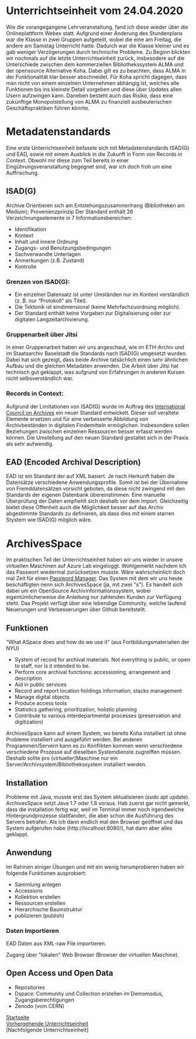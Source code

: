 # Unterrichtseinheit vom 24.04.2020

Wie die vorangegangene Lehrveranstaltung, fand ich diese wieder über die Onlineplattform Webex statt. Aufgrund einer Änderung des Stundenplans war die Klasse in zwei Gruppen aufgeteilt, wobei die eine am Freitag, die andere am Samstag Unterricht hatte. Dadurch war die Klasse kleiner und es gab weniger Verzögerungen durch technische Probleme. Zu Beginn blickten wir nochmals auf die letzte Unterrichtseinheit zurück, insbesodere auf die Unterschiede zwischen dem kommerziellen Bibliothekssystem ALMA und der opensource Alternative Koha. Dabei gilt es zu beachten, dass ALMA in der Funktionalität klar besser abschneidet. Für Koha spricht dagegen, dass man nicht von einem einzelnen Unternehmen abhängig ist, welches alle Funktionen bis ins kleinste Detail vorgeben und diese über Updates allen Usern aufzwingen kann. Daneben besteht auch das Risiko, dass eine zukünftige Monopolstellung von ALMA zu finanziell ausbeuterischen Geschäftspraktiken führen könnte.

# Metadatenstandards   

Eine erste Unterrichtseinheit befasste sich mit Metadatenstandards ISAD(G) und EAD, sowie mit einem Ausblick in die Zukunft in Form von Records in Context. Obwohl mir diese zum Teil bereits in einer Eingührungsveranstaltung begegnet sind, war ich doch froh um eine Auffrischung.

## ISAD(G)

Archive Orientieren sich am Entstehungszusammenhang (Bibliotheken am Medium); Provenienzprinzip
Der Standard enthält 26 Verzeichnungselemente in 7 Informationsbereichen:

* Identifikation
* Kontext
* Inhalt und innere Ordnung
* Zugangs- und Benutzungsbedingungen
* Sachverwandte Unterlagen
* Anmerkungen (z.B. Zustand)
* Kontrolle

### Grenzen von ISAD(G):
* Ein einzelner Datensatz ist unter Umständen nur im Kontext verständlich (z. B. nur “Protokoll” als Titel).
* Die Tektonik ist eindimensional (keine Mehrfachzuordnung möglich).
* Der Standard enthält keine Vorgaben zur Digitalisierung oder zur digitalen Langzeitarchivierung.

### Gruppenarbeit über Jitsi

In einer Gruppenarbeit haben wir uns angeschaut, wie im ETH-Archiv und im Staatsarchiv Baselstadt die Standards nach ISAD(G) umgesetzt wurden. Dabei hat sich gezeigt, dass beide Archive tatsächlich einen sehr ähnlichen Aufbau und die gleichen Metadaten anwenden. Die Arbeit über Jitsi hat technisch gut geklappt, was aufgrund von Erfahrungen in anderen Kursen nicht selbsverständlich war.

### Records in Context:

Aufgrund der Limitationen von ISAD(G) wurde im Auftrag des [International Council on Archives](https://www.ica.org/en) ein neuer Standard entwickelt. Dieser soll veraltete Elemente ersetzen und für eine verbesserte Abbildung von Archivbeständen in digitalen Findemitteln ermöglichen. Insbesondere sollen Beziehungen zwischen einzelnen Ressourcen besser erfasst werden können. Die Umstellung auf den neuen Standard gestaltet sich in der Praxis als sehr aufwendig.

## EAD (Encoded Archival Description)

EAD ist ein Standard der auf XML basiert. Je nach Herkunft haben die Datensätze verschiedene Anwendungsprofile. Somit ist bei der Übernahme von Fremddatensätzen vorsicht geboten, da diese nicht zwingend mit den Standards der eigenen Datenbank übereinstimmen. Eine manuelle Überprüfung der Daten empfiehlt sich deshalb vor dem Import. Gleichzeitig bietet diese Offenheit auch die Möglichkeit besser auf das Archiv abgestimmte Standards zu definieren, als dass dies mit einem starren Stystem wie ISAD(G) möglich wäre.

# ArchivesSpace

Im praktischen Teil der Unterrichtseinheit haben wir uns wieder in unsere virtuellen Maschinen auf Azure Lab eingeloggt. Wohlgemerkt nachdem ich das Passwort wiedermal zurücksetzen musste. Wäre wahrscheinlich doch mal Zeit für einen [Password Manager](https://de.wikipedia.org/wiki/Kennwortverwaltung). Das System mit dem wir uns heute beschäftigten nenn sich ArchivesSpace (ja, mit zwei "s"). Es handelt sich dabei um ein OpenSource Archivinformationssystem, wobei eigentümlicherweise die Anleitung nur zahlenden Kunden zur Verfügung steht. Das Projekt verfügt über eine lebendige Community, welche laufend Neuerungen und Verbesserungen über Github bereitstellt.

## Funktionen

“What ASpace does and how do we use it” (aus Fortbildungsmaterialien der NYU)

* System of record for archival materials. Not everything is public, or open to staff, nor is it intended to be.
* Perform core archival functions: accessioning, arrangement and description
* Aid in public services
* Record and report location holdings information; stacks management
* Manage digital objects
* Produce access tools
* Statistics gathering, prioritization, holistic planning
* Contribute to various interdepartmental processes (preservation and digitization)

ArchivesSpace kann auf einem System, wo bereits Koha installiert ist ohne Probleme installiert und ausgeführt werden. Bei anderen Programmen/Servern kann es zu Konflikten kommen wenn verschiedene verschiedene Prozesse auf dieselben Systemdienste zugreiffen müssen. Deshalb sollte pro (virtueller)Maschine nur ein Server/Archivsystem/Bibliothekssystem installiert werden.

## Installation

Probleme mit Java, musste erst das System aktualisieren (sudo apt update). ArchivesSpace setzt Java 1.7 oder 1.8 voraus. Hab zuerst gar nicht gemerkt, dass die installation fertig war, weil im Terminal immer noch irgendwelche Hintergrundprozesse stattfanden, die aber schon die Ausführung des Servers betrafen. Als ich dann endlich mal den Browser geöffnet und das System aufgerufen habe (http://localhost:8080/), hat dann aber alles geklappt.

## Anwendung

Im Rahmen einiger Übungen und mit ein wenig herumprobieren haben wir folgende Funktionen ausprobiert:
* Sammlung anlegen
* Accessions
* Kollektion erstellen
* Ressourcen erstellen
* Hierarchische Baumstruktur
* publizieren (publish)

### Daten Importieren

EAD Daten aus XML-raw File importieren.

Zugang über "lokalen" Web Browser (Browser der virtuellen Maschine).

## Open Access und Open Data

* Repositories
* Dspace: Community und Collection erstellen im Demomodus, Zugangsberechtigungen
* Zenodo (vom CERN)

[Startseite](https://michaelmathys.github.io/BAIN/Lerntagebuch)  
[Vorhergehende Unterrichtseinheit](https://michaelmathys.github.io/BAIN/03042020)  
[Nachfolgende Unterrichtseinheit]
